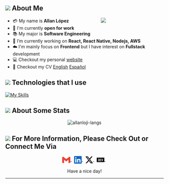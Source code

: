 
## <img src="https://raw.githubusercontent.com/nixin72/nixin72/master/wave.gif" height="30px"></img> About Me

- :credit_card: My name is **Allan López** <img src="https://camo.githubusercontent.com/923eff39a65259f6ddfaafba30b3e8421864325b57d47b1196d9ea5e43a6f9f0/68747470733a2f2f692e70696e696d672e636f6d2f6f726967696e616c732f65342f32362f37302f65343236373032656466383734623138316163656431653266613563366364652e676966" width="200" align="right"/>
- :school: I'm currently **open for work**
- :books: My major is **Software Engineering**
- 🔭 I’m currently working on **React, React Native, Nodejs, AWS**
- ☁️ I'm mainly focus on **Frontend** but I have interest on **Fullstack** development
- 💻 Checkout my personal <a href="https://www.allanloji.com/" target="_blank" >website</a>
- 💼 Checkout my CV <a href="./assets/Allan_Lopez_CV_ENG.pdf" target="_blank" >English</a> <a href="./assets/Allan_Lopez_CV_ESP.pdf" target="_blank" >Español</a>


## <img src="https://media2.giphy.com/media/QssGEmpkyEOhBCb7e1/giphy.gif?cid=ecf05e47a0n3gi1bfqntqmob8g9aid1oyj2wr3ds3mg700bl&rid=giphy.gif" height="20px"> Technologies that I use

[![My Skills](https://skillicons.dev/icons?i=html,css,js,ts,styledcomponents,react,next,remix,aws,nestjs,nodejs,unity)](https://skillicons.dev)

## <img src="https://media0.giphy.com/media/cNZqrH5IzOG0xrlWks/giphy.gif?cid=ecf05e47map255q427en9uprqc1sb0unjq5k4fnqg5pmhhs4&rid=giphy.gif&ct=s" height="20px"> About Some Stats
<div align="center">
<img height="150em" src="https://github-readme-stats.vercel.app/api/top-langs/?username=allanloji&layout=compact&show_icon=true&theme=algolia" alt="allanloji-langs"/>

</div>


## <img src='https://raw.githubusercontent.com/ShahriarShafin/ShahriarShafin/main/Assets/handshake.gif' height="20px"> For More Information, Please Check Out or Connect Me Via
<p align="center">
  <a href="mailto:allanloji@gmail.com">
    <img align="center" alt="allanloji | Gmail" width="26px" src="./assets/gmail.svg" />
  </a> &nbsp;
  
  <a href="https://www.linkedin.com/in/allanloji/" target="_blank">
    <img align="center" alt="allanloji | Linkedin" width="24px" src="./assets/linkedin.svg" />
  </a> &nbsp;

  <a href="https://www.twitter.com/allanciano/" target="_blank">
    <img align="center" alt="allanloji | X" width="24px" src="./assets/x.svg" />
  </a> &nbsp;

  <a href="https://www.dev.to/allanloji/" target="_blank">
    <img align="center" alt="allanloji | Linkedin" width="24px" src="./assets/devdotto.svg" />
  </a> &nbsp;

<p> 

<div align="center">
   Have a nice day!
</div>

------